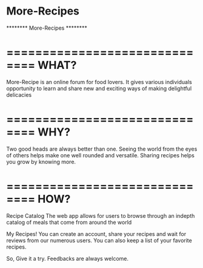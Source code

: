 # More-Recipes
******** More-Recipes ********

==============================
           WHAT?
==============================
More-Recipe is an online forum for food lovers. It gives various individuals opportunity to learn and share 
new and exciting ways of making delightful delicacies

==============================
           WHY?
==============================
Two good heads are always better than one. Seeing the world from the eyes of others helps make one well 
rounded and versatile. Sharing recipes helps you grow by knowing more.

==============================
           HOW?
==============================
Recipe Catalog
The web app allows for users to browse through an indepth catalog of meals that come from around the world

My Recipes!
You can create an account, share your recipes and wait for reviews from our numerous users.
You can also keep a list of your favorite recipes.

So, Give it a try.
Feedbacks are always welcome.

